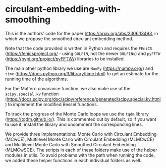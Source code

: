 # circulant-embedding-with-smoothing
This is the authors' code for the paper https://arxiv.org/abs/2306.13493, in which we propose the smoothed circulant embedding method.

Note that the code provided is written in Python and requires the `FEniCS` (https://fenicsproject.org/ - using `DOLFIN`, not the newer `DOLFINx`) and `pyFFTW` (https://pypi.org/project/pyFFTW/) libraries to be installed. 

The main other python library we use are `NumPy` (https://numpy.org/) and `time` (https://docs.python.org/3/library/time.html) to get an estimate for the running time of the algorithms. 

For the Mat\'ern covariance function, we also make use of the `scipy.special.kv` function (https://docs.scipy.org/doc/scipy/reference/generated/scipy.special.kv.html) to implement the modified Bessel functions.

To track the progress of the Monte Carlo loops we use the `tqdm` library (https://tqdm.github.io/). This is commented out by default, so if you want to use it, install the library and uncomment the corresponding lines.

We provide three implementations: Monte Carlo with Circulant Embedding (MCwCE), Multilevel Monte Carlo with Circulant Embedding (MLMCwCE) and Multilevel Monte Carlo with Smoothed Circulant Embedding (MLMCwSCE). The scripts in each of these folders make use of the helper modules in utils. To avoid problems with the path when running the code, we added these helper functions in each individual folders as well.
